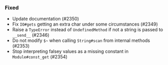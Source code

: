 ### Fixed

- Update documentation (#2350)
- Fix `IO#gets` getting an extra char under some circumstances (#2349)
- Raise a `TypeError` instead of `UndefinedMethod` if not a string is passed to `__send__` (#2346)
- Do not modify `$~` when calling `String#scan` from internal methods (#2353)
- Stop interpreting falsey values as a missing constant in `Module#const_get` (#2354)

<!--
### Changed
### Deprecated
### Removed
### Internal
-->
